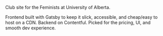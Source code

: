 Club site for the Feminists at University of Alberta.


Frontend built with Gatsby to keep it slick, accessible, and cheap/easy to host on a CDN. Backend on Contentful. Picked for the pricing, UI, and smooth dev experience.